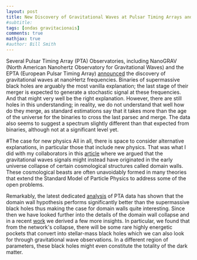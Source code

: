 ```yaml
---
layout: post
title: New Discovery of Gravitational Waves at Pulsar Timing Arrays and New Physics Interpretation
#subtitle: 
tags: [ondas gravitacionais]
comments: true
mathjax: true
#author: Bill Smith
---
```



Several Pulsar Timing Array (PTA) Observatories, including NanoGRAV (North American Nanohertz Observatory for Gravitational Waves) and the EPTA (European Pulsar Timing Array) [announced](https://nanograv.org/news/15yrDataSet) the discovery of gravitational waves at nanoHertz frequencies. 
Binaries of supermassive black holes are arguably the most vanilla explanation; the last stage of their merger is expected to generate a stochastic signal at these frequencies. And that might very well be the right explanation. However, there are still holes in this understanding; in reality, we do not understand that well how do they merge, as standard estimations say that it takes more than the age of the universe for the binaries to cross the last parsec and merge. 
The data also seems to suggest a spectrum slightly different than that expected from binaries, although not at a significant level yet.

#The case for new physics
All in all, there is space to consider alternative explanations, in particular those that include new physics. That was what I did with my collaborators in this [article](https://iopscience.iop.org/article/10.1088/1475-7516/2023/02/001) where we argued that the gravitational waves signals might instead have originated in the early universe collapse of certain cosmological structures called domain walls. These cosmological beasts are often unavoidably formed in many theories that extend the Standard Model of Particle Physics to address some of the open problems. 

Remarkably, the latest dedicated [analysis](https://iopscience.iop.org/article/10.3847/2041-8213/acdc91) of PTA data  has shown that the domain wall hypothesis performs significantly better than the supermassive black holes thus making the case for domain walls quite interesting. Since then we have looked further into the details of the domain wall collapse and in a recent [work](https://inspirehep.net/literature/2751451/) we derived a few more insights. In particular, we found that from the network's collapse, there will be some rare highly energetic pockets that convert into stellar-mass black holes which we can also look for through gravitational wave observations. In a different region of parameters, these black holes might even constitute the totality of the dark matter.

